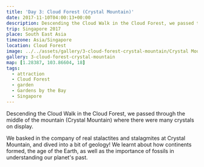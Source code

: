```yaml
---
title: 'Day 3: Cloud Forest (Crystal Mountain)'
date: 2017-11-10T04:00:13+00:00
description: Descending the Cloud Walk in the Cloud Forest, we passed through Crystal Mountain where there were many crystals on display.
trip: Singapore 2017
place: South East Asia
timezone: Asia/Singapore
location: Cloud Forest
image: ../../assets/gallery/3-cloud-forest-crystal-mountain/Crystal Mountain (2).jpeg
gallery: 3-cloud-forest-crystal-mountain
map: [1.28387, 103.86604, 18]
tags:
  - attraction
  - Cloud Forest
  - garden
  - Gardens by the Bay
  - Singapore
---
```


Descending the Cloud Walk in the Cloud Forest, we passed through the middle of the mountain (Crystal Mountain) where there were many crystals on display.

We basked in the company of real stalactites and stalagmites at Crystal Mountain, and dived into a bit of geology! We learnt about how continents formed, the age of the Earth, as well as the importance of fossils in understanding our planet's past.
